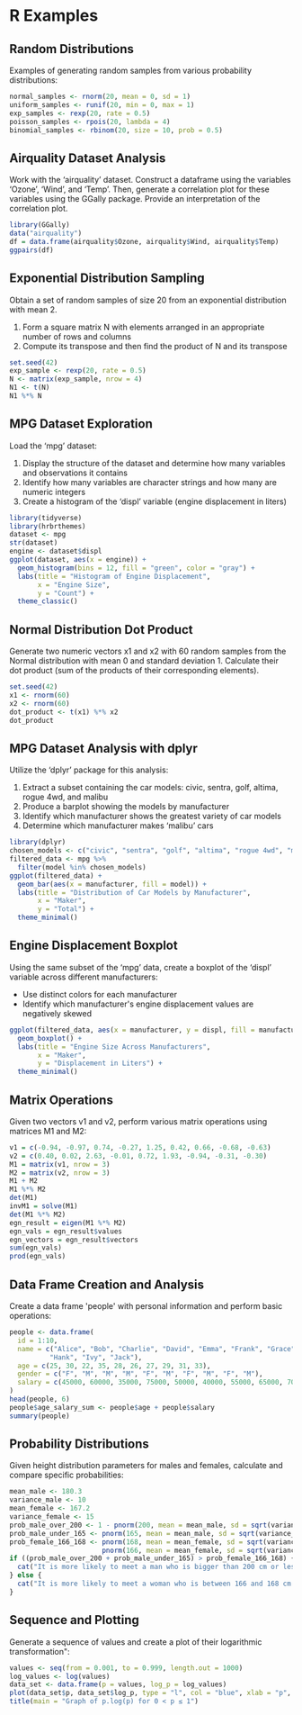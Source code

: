 # R Examples

## Random Distributions
Examples of generating random samples from various probability distributions:

```R
normal_samples <- rnorm(20, mean = 0, sd = 1)
uniform_samples <- runif(20, min = 0, max = 1)
exp_samples <- rexp(20, rate = 0.5)
poisson_samples <- rpois(20, lambda = 4)
binomial_samples <- rbinom(20, size = 10, prob = 0.5)
```

## Airquality Dataset Analysis
Work with the ‘airquality’ dataset. Construct a dataframe using the variables ‘Ozone’, ‘Wind’, and ‘Temp’. Then, generate a correlation plot for these variables using the GGally package. Provide an interpretation of the correlation plot.

```R
library(GGally)
data("airquality")
df = data.frame(airquality$Ozone, airquality$Wind, airquality$Temp)
ggpairs(df)
```

## Exponential Distribution Sampling
Obtain a set of random samples of size 20 from an exponential distribution with mean 2. 
1. Form a square matrix N with elements arranged in an appropriate number of rows and columns
2. Compute its transpose and then find the product of N and its transpose

```R
set.seed(42)
exp_sample <- rexp(20, rate = 0.5)
N <- matrix(exp_sample, nrow = 4)
N1 <- t(N)
N1 %*% N
```

## MPG Dataset Exploration
Load the ‘mpg’ dataset:
1. Display the structure of the dataset and determine how many variables and observations it contains
2. Identify how many variables are character strings and how many are numeric integers
3. Create a histogram of the ‘displ’ variable (engine displacement in liters)

```R
library(tidyverse)
library(hrbrthemes)
dataset <- mpg
str(dataset)
engine <- dataset$displ
ggplot(dataset, aes(x = engine)) +
  geom_histogram(bins = 12, fill = "green", color = "gray") +
  labs(title = "Histogram of Engine Displacement", 
       x = "Engine Size", 
       y = "Count") +
  theme_classic()
```

## Normal Distribution Dot Product
Generate two numeric vectors x1 and x2 with 60 random samples from the Normal distribution with mean 0 and standard deviation 1. Calculate their dot product (sum of the products of their corresponding elements).

```R
set.seed(42)
x1 <- rnorm(60)
x2 <- rnorm(60)
dot_product <- t(x1) %*% x2
dot_product
```

## MPG Dataset Analysis with dplyr
Utilize the ‘dplyr’ package for this analysis:
1. Extract a subset containing the car models: civic, sentra, golf, altima, rogue 4wd, and malibu
2. Produce a barplot showing the models by manufacturer
3. Identify which manufacturer shows the greatest variety of car models
4. Determine which manufacturer makes ‘malibu’ cars

```R
library(dplyr)
chosen_models <- c("civic", "sentra", "golf", "altima", "rogue 4wd", "malibu")
filtered_data <- mpg %>%
  filter(model %in% chosen_models)
ggplot(filtered_data) +
  geom_bar(aes(x = manufacturer, fill = model)) +
  labs(title = "Distribution of Car Models by Manufacturer", 
       x = "Maker", 
       y = "Total") +
  theme_minimal()
```

## Engine Displacement Boxplot
Using the same subset of the ‘mpg’ data, create a boxplot of the ‘displ’ variable across different manufacturers:
- Use distinct colors for each manufacturer
- Identify which manufacturer's engine displacement values are negatively skewed

```R
ggplot(filtered_data, aes(x = manufacturer, y = displ, fill = manufacturer)) +
  geom_boxplot() +
  labs(title = "Engine Size Across Manufacturers", 
       x = "Maker", 
       y = "Displacement in Liters") +
  theme_minimal()
```

## Matrix Operations
Given two vectors v1 and v2, perform various matrix operations using matrices M1 and M2:

```R
v1 = c(-0.94, -0.97, 0.74, -0.27, 1.25, 0.42, 0.66, -0.68, -0.63)
v2 = c(0.40, 0.02, 2.63, -0.01, 0.72, 1.93, -0.94, -0.31, -0.30)
M1 = matrix(v1, nrow = 3)
M2 = matrix(v2, nrow = 3)
M1 + M2
M1 %*% M2
det(M1)
invM1 = solve(M1)
det(M1 %*% M2)
egn_result = eigen(M1 %*% M2)
egn_vals = egn_result$values
egn_vectors = egn_result$vectors
sum(egn_vals)
prod(egn_vals)
```

## Data Frame Creation and Analysis
Create a data frame 'people' with personal information and perform basic operations:

```R
people <- data.frame(
  id = 1:10,
  name = c("Alice", "Bob", "Charlie", "David", "Emma", "Frank", "Grace",
          "Hank", "Ivy", "Jack"),
  age = c(25, 30, 22, 35, 28, 26, 27, 29, 31, 33),
  gender = c("F", "M", "M", "M", "F", "M", "F", "M", "F", "M"),
  salary = c(45000, 60000, 35000, 75000, 50000, 40000, 55000, 65000, 70000, 80000)
)
head(people, 6)
people$age_salary_sum <- people$age + people$salary
summary(people)
```

## Probability Distributions
Given height distribution parameters for males and females, calculate and compare specific probabilities:

```R
mean_male <- 180.3
variance_male <- 10
mean_female <- 167.2
variance_female <- 15
prob_male_over_200 <- 1 - pnorm(200, mean = mean_male, sd = sqrt(variance_male))
prob_male_under_165 <- pnorm(165, mean = mean_male, sd = sqrt(variance_male))
prob_female_166_168 <- pnorm(168, mean = mean_female, sd = sqrt(variance_female)) - 
                       pnorm(166, mean = mean_female, sd = sqrt(variance_female))
if ((prob_male_over_200 + prob_male_under_165) > prob_female_166_168) {
  cat("It is more likely to meet a man who is bigger than 200 cm or lesser than 165 cm.\n")
} else {
  cat("It is more likely to meet a woman who is between 166 and 168 cm.\n")
}
```

## Sequence and Plotting
Generate a sequence of values and create a plot of their logarithmic transformation":

```R
values <- seq(from = 0.001, to = 0.999, length.out = 1000)
log_values <- log(values)
data_set <- data.frame(p = values, log_p = log_values)
plot(data_set$p, data_set$log_p, type = "l", col = "blue", xlab = "p", ylab = "log(p)")
title(main = "Graph of p.log(p) for 0 < p ≤ 1")
```
